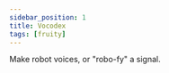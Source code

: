 ```yaml
---
sidebar_position: 1
title: Vocodex
tags: [fruity]
---
```


Make robot voices, or "robo-fy" a signal. 
